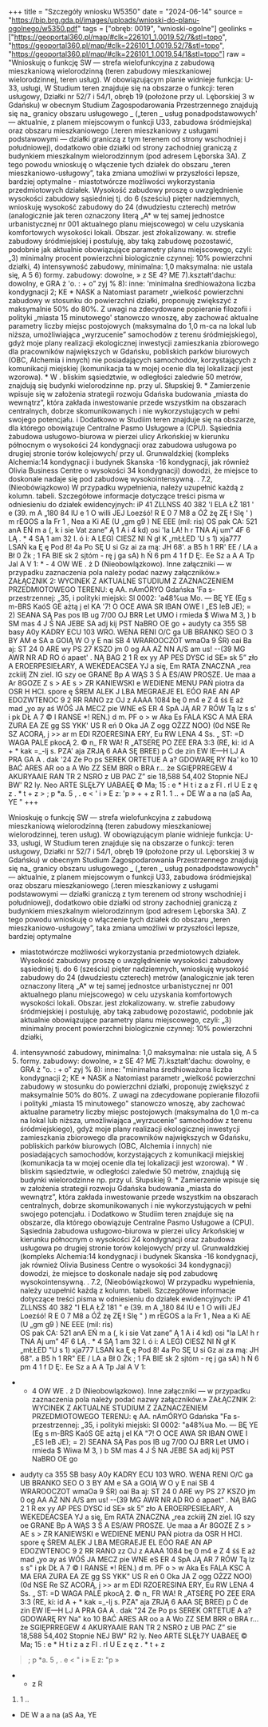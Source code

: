 +++
title = "Szczegóły wniosku W5350"
date = "2024-06-14"
source = "https://bip.brg.gda.pl/images/uploads/wnioski-do-planu-ogolnego/w5350.pdf"
tags = ["obręb: 0019", "wnioski-ogolne"]
geolinks = ["https://geoportal360.pl/map/#clk=226101_1.0019.52/7&stl=topo", "https://geoportal360.pl/map/#clk=226101_1.0019.52/7&stl=topo", "https://geoportal360.pl/map/#clk=226101_1.0019.54/1&stl=topo"]
raw = "Wnioskuję o funkcję SW — strefa wielofunkcyjna z zabudową mieszkaniową wielorodzinną (teren zabudowy mieszkaniowej wielorodzinnej, teren usług). W obowiązującym planie widnieje funkcja: U-33, usługi, W Studium teren znajduje się na obszarze o funkcji: teren usługowy, Działki nr 52/7 i 54/1, obręb 19 (położone przy ul. Lęborskiej 3 w Gdańsku) w obecnym Studium Zagospodarowania Przestrzennego znajdują się na_ granicy obszaru usługowego _ („teren _ usług ponadpodstawowych' — aktualnie, z planem miejscowym o funkcji U33, zabudowa śródmiejska) oraz obszaru mieszkaniowego (.teren mieszkaniowy z usługami podstawowymi — działki graniczą z tym terenem od strony wschodniej i południowej), dodatkowo obie działki od strony zachodniej graniczą z budynkiem mieszkalnym wielorodzinnym (pod adresem Lęborska 3A). Z tego powodu wnioskuję o włączenie tych działek do obszaru „teren mieszkaniowo-usługowy”, taka zmiana umożliwi w przyszłości lepsze, bardziej optymalne - miastotwórcze możliwości wykorzystania przedmiotowych działek. Wysokość zabudowy proszę o uwzględnienie wysokości zabudowy sąsiedniej tj. do 6 (sześciu) pięter nadziemnych, wnioskuję wysokość zabudowy do 24 (dwudziestu czterech) metrów (analogicznie jak teren oznaczony literą „A* w tej samej jednostce urbanistycznej nr 001 aktualnego planu miejscowego) w celu uzyskania komfortowych wysokości lokali. Obszar. jest złokalizowany. w. strefie zabudowy śródmiejskiej i postuluję, aby taką zabudowę pozostawić, podobnie jak aktualnie obowiązujące parametry planu miejscowego, czyli: „3) minimalny procent powierzchni biologicznie czynnej: 10% powierzchni działki, 4) intensywność zabudowy, minimalna: 1,0 maksymalna: nie ustala się, A 5 6) formy. zabudowy: dowolne, » z SE 4? ME 7).kształt'dachu: dowolny, e GRA ż 'o. : + o” zyj % 8): inne: 'minimalna średhioważona liczba kondygnacji 2; KE * NASK a Natomiast parametr „wielkość powierzchni zabudowy w stosunku do powierzchni działki, proponuję zwiększyć z maksymalnie 50% do 80%. Z uwagi na zdecydowane popieranie filozofii i polityki „miasta 15 minutowego' stanowczo wnoszę, aby zachować aktualne parametry liczby miejsc postojowych (maksymalna do 1,0 m-ca na lokal lub niższa, umożliwiająca „wyrzucenie” samochodów z terenu śródmiejskiego), gdyż moje plany realizacji ekologicznej inwestycji zamieszkania zbiorowego dla pracowników największych w Gdańsku, pobliskich parków biurowych (OBC, Alchemia i innych) nie posiadających samochodów, korzystających z komunikacji miejskiej (komunikacja ta w mojej ocenie dla tej lokalizacji jest wzorowa). * W . bliskim sąsiedztwie, w odległości zaledwie 50 metrów, znajdują się budynki wielorodzinne np. przy ul. Słupskiej 9. * Zamierzenie wpisuje się w założenia strategii rozwoju Gdańska budowania „miasta do wewnątrz”, która zakłada inwestowanie przede wszystkim na obszarach centralnych, dobrze skomunikowanych i nie wykorzystujących w pełni swojego potencjału. i Dodatkowo w Studiim teren znajduje się na obszarze, dla którego obowiązuje Centralne Pasmo Usługowe a (CPU). Sąsiednia żabudowa usługowo-biurowa w pierzei ulicy Arkońskiej w kierunku północnym o wysokości 24 kondygnacji oraz zabudowa usługowa po drugiej stronie torów kolejowych/ przy ul. Grunwaldzkiej (kompleks Alchemia:14 kondygnacji i budynek Skanska -16 kondygnacji, jak również Olivia Business Centre o wysokości 34 kondygnacji) dowodzi, że miejsce to doskonale nadaje się pod zabudowę wysokointensywną. . 7.2, (Nieobówiązkowo) W przypadku wypełnienia, należy uzupełnić każdą z kolumn. tabeli. Szczegółowe informacje dotyczące treści pisma w odniesieniu do działek ewidencyjnych: iP 41 ZLLNSS 40 382 'I ELA ŁŻ 181  ' e (39.  m A  „180  84 IU e 1 O willi JEJ Loezśó! R E 0 7 M8 a ÓŹ  żę ZĘ ł  SIę ' ) m rEGOS a la  Fr 1 , Nea a Ki AE (U „gm g9 ) NE EEE (mil: ris)   OS pak CA: 521 anA  EŃ m a (, k i sie Vat  zane” Ą 1 A i 4  kd) osi 'Ia LA! h r TNA Aj um” 4F 6 LĄ . * 4 SĄ 1 am 32 I. ó i: A LEG) CIESZ NI Ń gł K „mŁŁED 'U s 1) xja777 LSAŃ ka Ę ę Pod  8! 4a Po SĘ U si Gz ai za mą: JH 68'. a B5  h 1 RR' EE / LA a Bł 0 Żk ; 1 FA BIE sk 2 sjtóm - rę j ga sA) h Ń 6 pm 4 1 f D Ę:. Ee Sz  a A  A Tp Jal A V 1: * - 4 OW WE  . ż D (Nieobowlązkowo). Inne załączniki — w przypadku zaznaczenia pola należy podać nazwy załączników.» ZAŁĄCZNIK 2: WYCINEK Z AKTUALNE STUDIUM Z ZAZNACZENIEM PRZEDMIOTOWEGO TERENU: ę AA. nAmÓRYO Gdańska 'Fa s-przestrzennej: „35, i polityki miejski: Sl 0002: 'a48%ua Mo.  —  BĘ YE (Eg s m-BRS  KaóS GE ażtą j el KA  '7! O OCE AWA SR IBAN OWE I „ES leB JE); = 2) SEANA SĄ Pas pos IB ug 7/00 OJ BRR Let UMO i rmieda  $ Wiwa M 3, ) b SM mas 4 J Ś NA JEBE SA adj kij PST NaBRO OE go + audyty  ca 355 SB basy A0y KADRY ECU 103 WRO. WENA RENI O/C ga UB BRANKO SEO O 3 BY AM e SA a GOIĄ W O y E nai SB 4 WRAROOCZOT  wmaOa 9 ŚR) oai Ba aj: ST 24  0 ARE wy PS 27 KSZO jm 0 og  AA AŻ NN A/S am us! --(39 MG AWR NR AD RO ó apaet' . NĄ BAG 2 1 R ex yy AP PES DYSC id SE» sk 5” zło A EROERPESIEŁARY, A WEKEDEACSEA YJ a się, Em RATA ZNACZNA „rea zckiiłj ZN ziel. IG szy oe GRANE  Bp A WĄS 3 Ś A ES/AW PROSZE. Ue maa a  Ar 8GOZE Z s > AE s > ZR  KANIEWSKI e WEDIENE MENU PAŃ piotra da OSR H HCI. spore ę ŚREM ALEK J LBA MEGRAEJE EL EÓO RAE AN AP EDOZWTENOC 9 2 RR RANO zz OJ z AAAA 1084 bę 0 m4 e Z 4 śś E aż mad „yo ay aś WÓŚ JA MECZ pie WNE eS ER 4 SpA JĄ AR 7 RÓW Tą lz s s' i pk DŁ A 7 © I RANSE *! REN.)  d m. PF o > w Aka Es FALA KSC A MA ERA ZURA EA ZE gg SS YKK' US R eń 0 Oka JA Z ogg  OŻZZ NOO) (0d NSE Re SZ ACORĄ, j >> ar  m EDI  RZOERESINA ERY, Eu RW LENA 4 Ss. „ ST: =D WAGA PALE pkocĄ 2. © n_ FR WA! R „ATSERĘ PO ZEE ERA 3:3 (RE, ki: id A + * kak =_-lj s. PZA' aja  ZRJĄ 6 AAA SĘ BREE) p Ć de zin EW IE—H LJ A PRA GA A . dak '24 Ze Po ps  SEREK ORTETUE A a? GDOWARĘ RY Na' ko 10 BAĆ ARES  AR oo a A Wo ZZ SEM BRR o BRA r... że  SGIĘPRREGEW 4 AKURYAAIE RAN TR 2 NSRO z UB PAC Z” sie 18,588 54,402 Stopnie NEJ BW' R2 ly. Neo ARTE SLĘŁ7Y UABAEĘ © Ma; 15 : e * H t i z a z Fl . rl U E z ę z  . * t + z  > ; p *a. 5 , . e < ' i » E z: 'p » + + z R 1. 1 .. + DE W a a na (aS Aa, YE "
+++

Wnioskuję o funkcję SW — strefa wielofunkcyjna z zabudową mieszkaniową wielorodzinną (teren
zabudowy mieszkaniowej wielorodzinnej, teren usług).
W obowiązującym planie widnieje funkcja: U-33, usługi,
W Studium teren znajduje się na obszarze o funkcji: teren usługowy,
Działki nr 52/7 i 54/1, obręb 19 (położone przy ul. Lęborskiej 3 w Gdańsku) w obecnym Studium
Zagospodarowania Przestrzennego znajdują się na_ granicy obszaru usługowego _ („teren _ usług
ponadpodstawowych" — aktualnie, z planem miejscowym o funkcji U33, zabudowa śródmiejska) oraz obszaru
mieszkaniowego (.teren mieszkaniowy z usługami podstawowymi — działki graniczą z tym terenem od strony
wschodniej i południowej), dodatkowo obie działki od strony zachodniej graniczą z budynkiem mieszkalnym
wielorodzinnym (pod adresem Lęborska 3A). Z tego powodu wnioskuję o włączenie tych działek do obszaru
„teren mieszkaniowo-usługowy”, taka zmiana umożliwi w przyszłości lepsze, bardziej optymalne
- miastotwórcze możliwości wykorzystania przedmiotowych działek.
Wysokość zabudowy proszę o uwzględnienie wysokości zabudowy sąsiedniej tj. do 6 (sześciu) pięter
nadziemnych, wnioskuję wysokość zabudowy do 24 (dwudziestu czterech) metrów (analogicznie jak teren
oznaczony literą „A* w tej samej jednostce urbanistycznej nr 001 aktualnego planu miejscowego) w celu
uzyskania komfortowych wysokości lokali.
Obszar. jest złokalizowany. w. strefie zabudowy śródmiejskiej i postuluję, aby taką zabudowę pozostawić,
podobnie jak aktualnie obowiązujące parametry planu miejscowego, czyli:
„3) minimalny procent powierzchni biologicznie czynnej: 10% powierzchni działki,
4) intensywność zabudowy, minimalna: 1,0 maksymalna: nie ustala się, A 5
6) formy. zabudowy: dowolne, » z SE 4? ME
7).kształt'dachu: dowolny, e GRA ż "o. : + o” zyj %
8): inne: "minimalna średhioważona liczba kondygnacji 2; KE * NASK a
Natomiast parametr „wielkość powierzchni zabudowy w stosunku do powierzchni działki, proponuję zwiększyć
z maksymalnie 50% do 80%.
Z uwagi na zdecydowane popieranie filozofii i polityki „miasta 15 minutowego" stanowczo wnoszę, aby
zachować aktualne parametry liczby miejsc postojowych (maksymalna do 1,0 m-ca na lokal lub niższa,
umożliwiająca „wyrzucenie” samochodów z terenu śródmiejskiego), gdyż moje plany realizacji ekologicznej
inwestycji zamieszkania zbiorowego dla pracowników największych w Gdańsku, pobliskich parków biurowych
(OBC, Alchemia i innych) nie posiadających samochodów, korzystających z komunikacji miejskiej (komunikacja
ta w mojej ocenie dla tej lokalizacji jest wzorowa). *
W . bliskim sąsiedztwie, w odległości zaledwie 50 metrów, znajdują się budynki wielorodzinne
np. przy ul. Słupskiej 9. *
Zamierzenie wpisuje się w założenia strategii rozwoju Gdańska budowania „miasta do wewnątrz”,
która zakłada inwestowanie przede wszystkim na obszarach centralnych, dobrze skomunikowanych i nie
wykorzystujących w pełni swojego potencjału. i
Dodatkowo w Studiim teren znajduje się na obszarze, dla którego obowiązuje Centralne Pasmo Usługowe a
(CPU). Sąsiednia żabudowa usługowo-biurowa w pierzei ulicy Arkońskiej w kierunku północnym o wysokości
24 kondygnacji oraz zabudowa usługowa po drugiej stronie torów kolejowych/ przy ul. Grunwaldzkiej (kompleks
Alchemia:14 kondygnacji i budynek Skanska -16 kondygnacji, jak również Olivia Business Centre o wysokości
34 kondygnacji) dowodzi, że miejsce to doskonale nadaje się pod zabudowę wysokointensywną. .
7.2, (Nieobówiązkowo) W przypadku wypełnienia, należy uzupełnić każdą z kolumn. tabeli.
Szczegółowe informacje dotyczące treści pisma w odniesieniu do działek ewidencyjnych:
iP 41 ZLLNSS 40 382 "I ELA ŁŻ 181
 " e (39.  m A  „180 
84 IU e 1 O willi JEJ Loezśó!
R E 0 7 M8 a ÓŹ  żę ZĘ
ł  SIę " ) m rEGOS a la  Fr
1 , Nea a Ki AE (U „gm g9 )
NE EEE (mil: ris)  
OS pak CA: 521 anA
 EŃ m a (, k i sie Vat 
zane” Ą 1 A i 4  kd) osi "Ia LA! h
r TNA Aj um” 4F 6 LĄ
. * 4 SĄ 1 am 32 I. ó i: A
LEG) CIESZ NI
Ń gł K „mŁŁED "U s 1) xja777 LSAŃ ka
Ę ę Pod  8! 4a Po SĘ
U si Gz ai za mą: JH
68". a B5  h 1 RR"
EE / LA a Bł 0 Żk ; 1 FA
BIE sk 2 sjtóm - rę j ga sA) h Ń 6 pm 4 1
f D Ę:. Ee Sz  a A
 A Tp Jal A V 1:
* - 4 OW WE  . ż
D (Nieobowlązkowo). Inne załączniki — w przypadku zaznaczenia pola należy podać nazwy załączników.»
ZAŁĄCZNIK 2: WYCINEK Z AKTUALNE STUDIUM Z ZAZNACZENIEM PRZEDMIOTOWEGO TERENU:
ę AA. nAmÓRYO Gdańska "Fa s-przestrzennej: „35, i polityki miejski:
Sl 0002: "a48%ua Mo. 
—  BĘ YE (Eg s m-BRS  KaóS GE ażtą
j el KA  "7! O OCE AWA SR IBAN OWE I „ES leB
JE); = 2) SEANA SĄ Pas pos IB ug 7/00 OJ BRR Let UMO i
rmieda  $ Wiwa M 3, ) b SM mas 4
J Ś NA JEBE SA adj kij PST NaBRO OE go
+ audyty  ca 355 SB basy A0y KADRY ECU 103 WRO.
WENA RENI O/C ga UB
BRANKO SEO O 3 BY AM e SA a GOIĄ W O
y E nai SB 4 WRAROOCZOT  wmaOa 9 ŚR) oai Ba aj: ST
24  0 ARE wy PS 27 KSZO jm 0 og 
AA AŻ NN A/S am us!
--(39 MG AWR NR AD RO ó apaet" .
NĄ BAG 2 1 R ex yy AP PES DYSC id SE» sk 5”
zło A EROERPESIEŁARY, A WEKEDEACSEA YJ a się, Em RATA ZNACZNA „rea zckiiłj
ZN ziel. IG szy oe GRANE  Bp A
WĄS 3 Ś A ES/AW PROSZE. Ue
maa a  Ar 8GOZE Z s > AE s > ZR 
KANIEWSKI e WEDIENE MENU PAŃ piotra da OSR H HCI. spore ę ŚREM ALEK J LBA
MEGRAEJE EL EÓO RAE AN AP EDOZWTENOC 9 2 RR RANO zz OJ z AAAA 1084 bę
0 m4 e Z 4 śś E aż mad „yo
ay aś WÓŚ JA MECZ pie WNE eS ER 4 SpA JĄ AR 7 RÓW Tą lz s s" i pk DŁ A 7 © I RANSE *! REN.)  d
m. PF o > w Aka Es FALA KSC A MA ERA
ZURA EA ZE gg SS YKK" US R eń 0 Oka JA Z ogg
 OŻZZ NOO) (0d NSE Re SZ ACORĄ, j >> ar 
m EDI  RZOERESINA ERY, Eu RW LENA 4 Ss. „ ST: =D WAGA PALE pkocĄ 2. © n_ FR WA!
R „ATSERĘ PO ZEE ERA 3:3 (RE, ki: id A + * kak =_-lj s. PZA"
aja  ZRJĄ 6 AAA SĘ BREE) p Ć de zin EW
IE—H LJ A PRA GA A . dak "24 Ze Po ps 
SEREK ORTETUE A a? GDOWARĘ RY Na" ko 10 BAĆ ARES 
AR oo a A Wo ZZ SEM BRR o BRA r... że 
SGIĘPRREGEW 4 AKURYAAIE RAN TR 2 NSRO z UB PAC Z”
sie 18,588 54,402 Stopnie NEJ BW" R2 ly. Neo ARTE SLĘŁ7Y UABAEĘ © Ma;
15
:
e * H t i z a z Fl .
rl U E
z ę z 
. *
t +
z 
> ; p *a. 5 , .
e < " i »
E z: "p »
+ + z R
1. 1 ..
+ DE W
a
a na (aS Aa, YE



